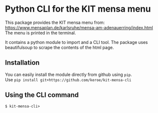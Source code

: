 # Python CLI for the KIT mensa menu 
This package provides the KIT mensa menu from: https://www.mensaplan.de/karlsruhe/mensa-am-adenauerring/index.html
The menu is printed in the terminal. 

It contains a python module to import and a CLI tool. The package uses beautifulsoup to scrape the contents of the html page.

## Installation

You can easily install the module directly from github using `pip`.  
Use `pip install git+https://github.com/keroe/kit-mensa-cli` 


## Using the CLI command

```
$ kit-mensa-cli>
```